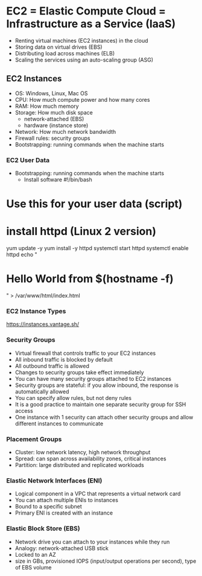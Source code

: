 # EC2 = Elastic Compute Cloud = Infrastructure as a Service (IaaS)
- Renting virtual machines (EC2 instances) in the cloud
- Storing data on virtual drives (EBS)
- Distributing load across machines (ELB)
- Scaling the services using an auto-scaling group (ASG)

## EC2 Instances
- OS: Windows, Linux, Mac OS
- CPU: How much compute power and how many cores
- RAM: How much memory
- Storage: How much disk space
  - network-attached (EBS)
  - hardware (instance store)
- Network: How much network bandwidth
- Firewall rules: security groups
- Bootstrapping: running commands when the machine starts

### EC2 User Data
- Bootstrapping: running commands when the machine starts
  - Install software
#!/bin/bash
# Use this for your user data (script)
# install httpd (Linux 2 version)
yum update -y
yum install -y httpd
systemctl start httpd
systemctl enable httpd
echo "<h1>Hello World from $(hostname -f)</h1>" > /var/www/html/index.html

### EC2 Instance Types
https://instances.vantage.sh/

### Security Groups
- Virtual firewall that controls traffic to your EC2 instances
- All inbound traffic is blocked by default
- All outbound traffic is allowed
- Changes to security groups take effect immediately
- You can have many security groups attached to EC2 instances
- Security groups are stateful: if you allow inbound, the response is automatically allowed
- You can specify allow rules, but not deny rules
- It is a good practice to maintain one separate security group for SSH access
- One instance with 1 security can attach other security groups and allow different instances to communicate


### Placement Groups
- Cluster: low network latency, high network throughput
- Spread: can span across availability zones, critical instances
- Partition: large distributed and replicated workloads

### Elastic Network Interfaces (ENI)
- Logical component in a VPC that represents a virtual network card 
- You can attach multiple ENIs to instances
- Bound to a specific subnet
- Primary ENI is created with an instance

### Elastic Block Store (EBS)
- Network drive you can attach to your instances while they run
- Analogy: network-attached USB stick
- Locked to an AZ
- size in GBs, provisioned IOPS (input/output operations per second), type of EBS volume